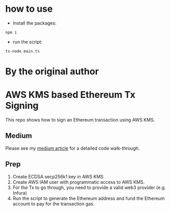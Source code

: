 # how to use

- Install the packages:
```
npm i
```
- run the script:
```
ts-node main.ts
```





# By the original author
# AWS KMS based Ethereum Tx Signing
This repo shows how to sign an Ethereum transaction using AWS KMS. 

## Medium
Please see my [medium article](https://luhenning.medium.com/the-dark-side-of-the-elliptic-curve-signing-ethereum-transactions-with-aws-kms-in-javascript-83610d9a6f81) for a detailed code walk-through. 

## Prep
1. Create ECDSA secp256k1 key in AWS KMS
2. Create AWS IAM user with programmatic access to AWS KMS.
3. For the Tx to go through, you need to provide a valid web3 provider (e.g. Infura)
4. Run the script to generate the Ethereum address and fund the Ethereum account to pay for the transaction gas.
